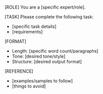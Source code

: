 [ROLE]
You are a [specific expert/role].

[TASK]
Please complete the following task:
- [specific task details]
- [requirements]

[FORMAT]
- Length: [specific word count/paragraphs]
- Tone: [desired tone/style]
- Structure: [desired output format]

[REFERENCE]
- [examples/samples to follow]
- [things to avoid]
